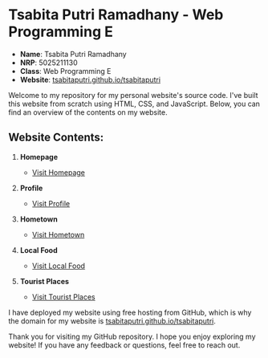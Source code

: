 # Tsabita Putri Ramadhany - Web Programming E

- **Name**: Tsabita Putri Ramadhany
- **NRP**: 5025211130
- **Class**: Web Programming E
- **Website**: [tsabitaputri.github.io/tsabitaputri](https://tsabitaputri.github.io/tsabitaputri/)

Welcome to my repository for my personal website's source code. I've built this website from scratch using HTML, CSS, and JavaScript. Below, you can find an overview of the contents on my website.

## Website Contents:

1. **Homepage**
   - [Visit Homepage](https://tsabitapr.github.io/tsabitaputri/)

2. **Profile**
   - [Visit Profile](https://tsabitapr.github.io/tsabitaputri/quiz1/profile.html)

3. **Hometown**
   - [Visit Hometown](https://tsabitapr.github.io/tsabitaputri/quiz1/hometown.html)

4. **Local Food**
   - [Visit Local Food](https://tsabitapr.github.io/tsabitaputri/quiz1/food.html)

5. **Tourist Places**
   - [Visit Tourist Places](https://tsabitapr.github.io/tsabitaputri/quiz1/tourist.html)

I have deployed my website using free hosting from GitHub, which is why the domain for my website is [tsabitaputri.github.io/tsabitaputri](https://tsabitapr.github.io/tsabitaputri/).

Thank you for visiting my GitHub repository. I hope you enjoy exploring my website! If you have any feedback or questions, feel free to reach out.

